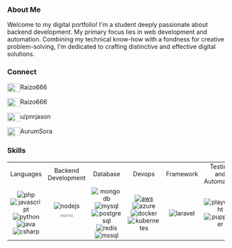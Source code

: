 ### About Me
Welcome to my digital portfolio! I'm a student deeply passionate about backend development. My primary focus lies in web development and automation. Combining my technical know-how with a fondness for creative problem-solving, I'm dedicated to crafting distinctive and effective digital solutions.

### Connect
<p align="left">
<img align="center" src="https://www.svgrepo.com/show/331368/discord-v2.svg" height="20" width="30"/>Raizo666
</p>
<p align="left">
<img align="center" src="https://www.svgrepo.com/show/452115/telegram.svg" height="20" width="30"/>Raizo666
</p>
<p align="left">
<img align="center" src="https://www.svgrepo.com/show/452094/reddit.svg" height="20" width="30"/>u/pnrjason
</p>
<p align="left">
<img align="center" src="https://www.svgrepo.com/show/448251/twitch.svg" height="20" width="30"/>AurumSora
</p>

### Skills
<table>
    <tr>
        <td align="center">Languages</td>
        <td align="center">Backend Development</td>
        <td align="center">Database</td>
        <td align="center">Devops</td>
        <td align="center">Framework</td>
        <td align="center">Testing and Automation</td>
        <td align="center">Software</td>
    </tr>
    <tr>
        <td align="center">
            <img src="https://www.svgrepo.com/show/452088/php.svg" alt="php" width="30" height="30" />
            <img src="https://www.svgrepo.com/show/353925/javascript.svg" alt="javascript" width="30" height="30" />
            <img src="https://www.svgrepo.com/show/452091/python.svg" alt="python" width="30" height="30">
            <img src="https://www.svgrepo.com/show/452234/java.svg" alt="java" width="30" height="30">
            <img src="https://www.svgrepo.com/show/452184/csharp.svg" alt="csharp" width="30" height="30">
        </td>
        <td align="center">
            <img src="https://www.svgrepo.com/show/439238/nodejs.svg" alt="nodejs" width="30" height="30">
            <img src="https://raw.githubusercontent.com/devicons/devicon/master/icons/express/express-original-wordmark.svg" alt="express" width="30" height="30">
        </td>
        <td align="center">
            <img src="https://www.svgrepo.com/show/331488/mongodb.svg" alt="mongodb" width="30" height="30">
            <img src="https://www.svgrepo.com/show/303251/mysql-logo.svg" alt="mysql" width="30" height="30">
            <img src="https://www.svgrepo.com/show/303301/postgresql-logo.svg" alt="postgresql" width="30" height="30">
            <img src="https://www.svgrepo.com/show/354272/redis.svg" alt="redis" width="30" height="30">
            <img src="https://www.svgrepo.com/show/303229/microsoft-sql-server-logo.svg" alt="mssql" width="30" height="30">
        </td>
        <td align="center">
            <a href="https://aws.amazon.com" target="_blank" rel="noreferrer"><img src="https://www.svgrepo.com/show/373458/aws.svg" alt="aws" width="30" height="30"></a>
            <img src="https://www.svgrepo.com/show/331732/microsoft-azure.svg" alt="azure" width="30" height="30">
            <img src="https://www.svgrepo.com/show/303231/docker-logo.svg" alt="docker" width="30" height="30">
            <img src="https://www.svgrepo.com/show/448233/kubernetes.svg" alt="kubernetes" width="30" height="30">
        </td>
        <td align="center">
            <img src="https://www.svgrepo.com/show/353985/laravel.svg" alt="laravel" width="30" height="30">
        </td>
        <td align="center">
            <img src="https://avatars.githubusercontent.com/u/89237858?s=48&v=4" alt="playwright" width="30" height="30">
            <img src="https://www.svgrepo.com/show/354228/puppeteer.svg" alt="puppeteer" width="30" height="30">
        </td>
        <td align="center">
            <img src="https://www.svgrepo.com/show/354202/postman-icon.svg" alt="postman" width="30" height="30">
            <img src="https://www.svgrepo.com/show/353904/insomnia.svg" alt="insomnia" width="30" height="30">
            <img src="https://www.whiteoaksecurity.com/wp-content/uploads/2021/04/gc1CWg37_400x400-300x300.jpg" alt="burp suite" width="30" height="30">
        </td>
    </tr>
</table>

